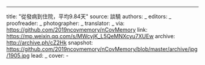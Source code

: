 -------------
title: "從發病到住院，平均9.84天"
source: 談驍
authors: _
editors: _
proofreader: _
photographer: _
translator: _
via: https://github.com/2019ncovmemory/nCovMemory
link: https://mp.weixin.qq.com/s/MWcyjK_L5QeMNXcyu7XUEw
archive: http://archive.ph/cZ2Hk
snapshot: https://github.com/2019ncovmemory/nCovMemory/blob/master/archive/jpg/1905.jpg
lead: _
cover: -
